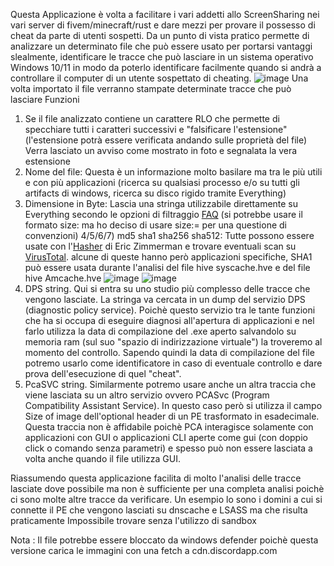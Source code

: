 Questa Applicazione è volta a facilitare i vari addetti allo ScreenSharing nei vari server di fivem/minecraft/rust e dare mezzi per provare il possesso di cheat da parte di utenti sospetti. Da un punto di vista pratico permette di analizzare un determinato file che può essere usato per portarsi vantaggi slealmente, identificare le tracce che può lasciare in un sistema operativo Windows 10/11 in modo da poterlo identificare facilmente quando si andrà a controllare il computer di un utente sospettato di cheating.
![image](https://github.com/Katoylla/String-Extractor/assets/170234034/a94fe9d2-e9ac-418d-b99e-272e4f6ad521)
Una volta importato il file verranno stampate determinate tracce che può lasciare
Funzioni
1) Se il file analizzato contiene un carattere RLO che permette di specchiare tutti i caratteri successivi e "falsificare l'estensione" (l'estensione potrà essere verificata andando sulle proprietà del file) Verra lasciato un avviso come mostrato in foto e segnalata la vera estensione
2) Nome del file: Questa è un informazione molto basilare ma tra le più utili e con più applicazioni (ricerca su qualsiasi processo e/o su tutti gli artifacts di windows, ricerca su disco rigido tramite Everything)
3) Dimensione in Byte: Lascia una stringa utilizzabile direttamente su Everything secondo le opzioni di filtraggio [FAQ](https://www.voidtools.com/support/everything/searching/) (si potrebbe usare il formato size: ma ho deciso di usare size:= per una questione di convenzioni)
4/5/6/7) md5 sha1 sha256 sha512: Tutte possono essere usate con l'[Hasher](https://github.com/EZToolsManuals/EZToolsManuals/blob/main/manuscript/hasher.txt) di Eric Zimmerman e trovare eventuali scan su [VirusTotal](https://www.virustotal.com/gui/home/upload). alcune di queste hanno però applicazioni specifiche, SHA1 può essere usata durante l'analisi del file hive syscache.hve e del file hive Amcache.hve
![image](https://github.com/Katoylla/String-Extractor/assets/170234034/cdf46188-968b-4c00-af54-8b5c180df66a)
![image](https://github.com/Katoylla/String-Extractor/assets/170234034/c1a5fc10-c294-45b8-9ae1-8bb83b6f22df)
8) DPS string. Qui si entra su uno studio più complesso delle tracce che vengono lasciate. La stringa va cercata in un dump del servizio DPS (diagnostic policy service). Poichè questo servizio tra le tante funzioni che ha si occupa di eseguire diagnosi all'apertura di applicazioni e nel farlo utilizza la data di compilazione del .exe aperto salvandolo su memoria ram (sul suo "spazio di indirizzazione virtuale") la troveremo al momento del controllo. Sapendo quindi la data di compilazione del file potremo usarlo come identificatore in caso di eventuale controllo e dare prova dell'esecuzione di quel "cheat".
9) PcaSVC string. Similarmente potremo usare anche un altra traccia che viene lasciata su un altro servizio ovvero PCASvc (Program Compatibility Assistant Service). In questo caso però si utilizza il campo Size of image dell'optional header di un PE trasformato in esadecimale. Questa traccia non è affidabile poichè PCA interagisce solamente con applicazioni con GUI o applicazioni CLI aperte come gui (con doppio click o comando senza parametri) e spesso può non essere lasciata a volta anche quando il file utilizza GUI. 

Riassumendo questa applicazione facilita di molto l'analisi delle tracce lasciate dove possibile ma non è sufficiente per una completa analisi poichè ci sono molte altre tracce da verificare. Un esempio lo sono i domini a cui si connette il PE che vengono lasciati su dnscache e LSASS ma che risulta praticamente Impossibile trovare senza l'utilizzo di sandbox

Nota : Il file potrebbe essere bloccato da windows defender poichè questa versione carica le immagini con una fetch a cdn.discordapp.com
